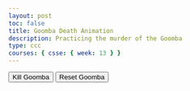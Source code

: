 ```yaml
---
layout: post
toc: false
title: Goomba Death Animation
description: Practicing the murder of the Goomba
type: ccc
courses: { csse: { week: 13 } }
---
```


<canvas id="canvas" style="filter: invert(0)"></canvas>
<button id="goomba-death" type="button" onclick="murder()">Kill Goomba</button>
<button id="goomba-reset" type="button" onclick="reset()">Reset Goomba</button>

<script>
    // Creates empty canvas
    let canvas = document.getElementById("canvas");
    let c = canvas.getContext('2d');
    // Set canvas dimensions
    canvas.width = 200;
    canvas.height = 200;
    // Creates Goomba
    class Goomba {
        constructor(image) {
            this.width = 100;
            this.height = 100;
            this.image = image;
        }
        draw() {
            c.drawImage(this.image, 0, 0, this.width, this.height);
        }
        update() {
            this.draw();
        }
    }

    let imageGoomba = new Image()
    imageGoomba.src = 'https://samayass.github.io/samayaCSA/images/goomba.png';
    let goomba = new Goomba(imageGoomba)
    function animate() {
        requestAnimationFrame(animate);
        c.clearRect(0, 0, canvas.width, canvas.height);
        goomba.update();
    }
    animate();
    // Button code to kill Goomba
    function murder() {
        let i = 1;
        let intervalId = setInterval(() => {
            if (i >= 0) {
                canvas.style.transform = `scale(1, ${i.toFixed(1)})`;
                console.log("Death " + i.toFixed(1));
                i -= 0.1;
            } else {
                clearInterval(intervalId);
            }
        }, 100);
    }
    function reset() {
        canvas.style.transform = 'scale(1)';
    }
    // Testing alternate methods without using chatGPT
    /* function murder() {
        for (i = 1; i >= 0; i -= 0.1) {
            setTimeout(() => canvas.style.transform = `scale(1, ${i.toFixed(1)})`,100);
            console.log("Death " + i.toFixed(1) + "Xavier");
        }
    }
    */
</script>